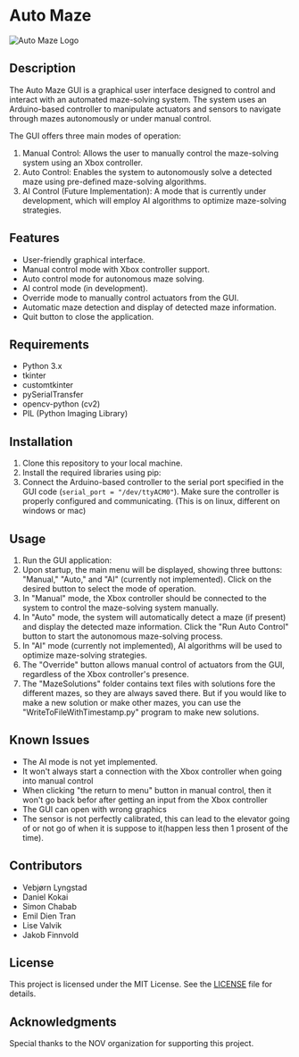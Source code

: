 # Auto Maze

![Auto Maze Logo]([/path/to/logo.png](https://upload.wikimedia.org/wikipedia/commons/thumb/6/62/National-Oilwell-Varco-Logo.svg/1920px-National-Oilwell-Varco-Logo.svg.png))

## Description

The Auto Maze GUI is a graphical user interface designed to control and interact with an automated maze-solving system. The system uses an Arduino-based controller to manipulate actuators and sensors to navigate through mazes autonomously or under manual control.

The GUI offers three main modes of operation:
1. Manual Control: Allows the user to manually control the maze-solving system using an Xbox controller.
2. Auto Control: Enables the system to autonomously solve a detected maze using pre-defined maze-solving algorithms.
3. AI Control (Future Implementation): A mode that is currently under development, which will employ AI algorithms to optimize maze-solving strategies.

## Features

- User-friendly graphical interface.
- Manual control mode with Xbox controller support.
- Auto control mode for autonomous maze solving.
- AI control mode (in development).
- Override mode to manually control actuators from the GUI.
- Automatic maze detection and display of detected maze information.
- Quit button to close the application.

## Requirements

- Python 3.x
- tkinter
- customtkinter
- pySerialTransfer
- opencv-python (cv2)
- PIL (Python Imaging Library)

## Installation

1. Clone this repository to your local machine.
2. Install the required libraries using pip:
3. Connect the Arduino-based controller to the serial port specified in the GUI code (`serial_port = "/dev/ttyACM0"`). Make sure the controller is properly configured and communicating. (This is on linux, different on windows or mac)

## Usage

1. Run the GUI application:
2. Upon startup, the main menu will be displayed, showing three buttons: "Manual," "Auto," and "AI" (currently not implemented). Click on the desired button to select the mode of operation.
3. In "Manual" mode, the Xbox controller should be connected to the system to control the maze-solving system manually.
4. In "Auto" mode, the system will automatically detect a maze (if present) and display the detected maze information. Click the "Run Auto Control" button to start the autonomous maze-solving process.
5. In "AI" mode (currently not implemented), AI algorithms will be used to optimize maze-solving strategies.
6. The "Override" button allows manual control of actuators from the GUI, regardless of the Xbox controller's presence.
7. The "MazeSolutions" folder contains text files with solutions fore the different mazes, so they are always saved there. But if you would like to make a new solution or make other mazes, you can use the "WriteToFileWithTimestamp.py" program to make new solutions.

## Known Issues

- The AI mode is not yet implemented.
- It won't always start a connection with the Xbox controller when going into manual control
- When clicking "the return to menu" button in manual control, then it won't go back befor after getting an input from the Xbox controller
- The GUI can open with wrong graphics
- The sensor is not perfectly calibrated, this can lead to the elevator going of or not go of when it is suppose to it(happen less then 1 prosent of the time).

## Contributors

- Vebjørn Lyngstad
- Daniel Kokai
- Simon Chabab
- Emil Dien Tran
- Lise Valvik
- Jakob Finnvold

## License

This project is licensed under the MIT License. See the [LICENSE](/path/to/LICENSE) file for details.

## Acknowledgments

Special thanks to the NOV organization for supporting this project.
